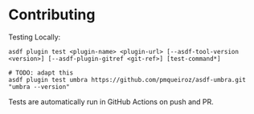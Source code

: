 # Contributing

Testing Locally:

```shell
asdf plugin test <plugin-name> <plugin-url> [--asdf-tool-version <version>] [--asdf-plugin-gitref <git-ref>] [test-command*]

# TODO: adapt this
asdf plugin test umbra https://github.com/pmqueiroz/asdf-umbra.git "umbra --version"
```

Tests are automatically run in GitHub Actions on push and PR.
